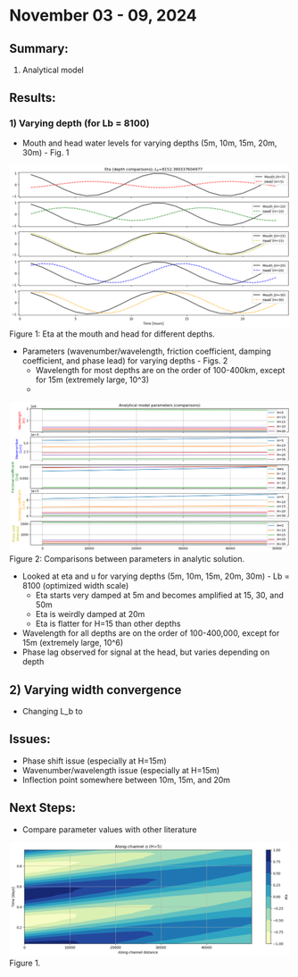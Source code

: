 # November 03 - 09, 2024

## Summary:
1) Analytical model

## Results:
### 1) Varying depth (for Lb = 8100)
- Mouth and head water levels for varying depths (5m, 10m, 15m, 20m, 30m) - Fig. 1

![Eta over depths](../Figures/110724meeting/headvmouth_comparisons_Lb8100.png)<br>
Figure 1: Eta at the mouth and head for different depths.


- Parameters (wavenumber/wavelength, friction coefficient, damping coefficient, and phase lead) for varying depths - Figs. 2
	- Wavelength for most depths are on the order of 100-400km, except for 15m (extremely large, 10^3)
	- 

![Comparing parameters](../Figures/110724meeting/modelparameters_comparisons_Lb8100.png)<br>
Figure 2: Comparisons between parameters in analytic solution.


- Looked at eta and u for varying depths (5m, 10m, 15m, 20m, 30m) - Lb = 8100 (optimized width scale)
	- Eta starts very damped at 5m and becomes amplified at 15, 30, and 50m
	- Eta is weirdly damped at 20m
	- Eta is flatter for H=15 than other depths
- Wavelength for all depths are on the order of 100-400,000, except for 15m (extremely large, 10^6)
- Phase lag observed for signal at the head, but varies depending on depth




## 2) Varying width convergence
- Changing L_b to 

## Issues:
- Phase shift issue (especially at H=15m)
- Wavenumber/wavelength issue (especially at H=15m)
- Inflection point somewhere between 10m, 15m, and 20m


## Next Steps:
- Compare parameter values with other literature

![Relationship](../Figures/110724meeting/alongchanneleta_h5_Lb8100.png)<br>
Figure 1.